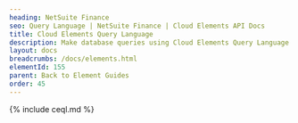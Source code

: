 ```yaml
---
heading: NetSuite Finance
seo: Query Language | NetSuite Finance | Cloud Elements API Docs
title: Cloud Elements Query Language
description: Make database queries using Cloud Elements Query Language.
layout: docs
breadcrumbs: /docs/elements.html
elementId: 155
parent: Back to Element Guides
order: 45
---
```


{% include ceql.md %}
